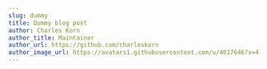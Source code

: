 ```yaml
---
slug: dummy
title: Dummy blog post
author: Charles Korn
author_title: Maintainer
author_url: https://github.com/charleskorn
author_image_url: https://avatars1.githubusercontent.com/u/4017646?v=4
---
```

